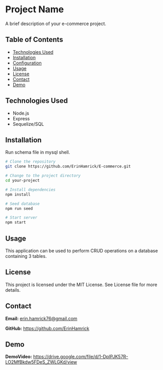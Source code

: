 # Project Name

A brief description of your e-commerce project.

## Table of Contents

- [Technologies Used](#technologies-used)
- [Installation](#installation)
- [Configuration](#configuration)
- [Usage](#usage)
- [License](#license)
- [Contact](#contact)
- [Demo](#demo)


## Technologies Used

- Node.js 
- Express
- Sequelize/SQL

## Installation

Run schema file in mysql shell.

```bash
# Clone the repository
git clone https://github.com/ErinHamrick/E-commerce.git

# Change to the project directory
cd your-project

# Install dependencies
npm install

# Seed database
npm run seed

# Start server
npm start
```
## Usage

This application can be used to perform CRUD operations on a database containing 3 tables.

## License

This project is licensed under the MIT License.  See License file for more details. 

## Contact

**Email:** erin.hamrick76@gmail.com

**GitHub:** https://github.com/ErinHamrick

## Demo

**DemoVideo:** https://drive.google.com/file/d/1-DpIPJK57R-LO2MfBkdw5FDeS_ZWLGKd/view